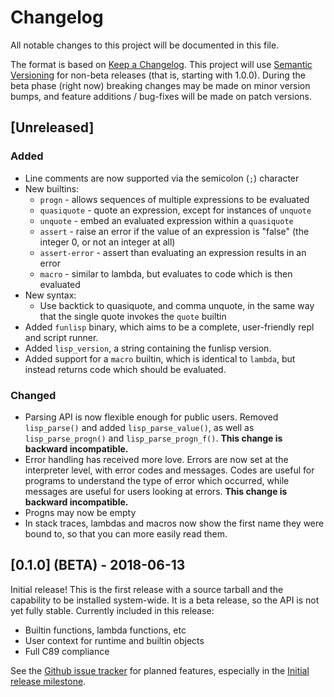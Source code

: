 Changelog
=========

All notable changes to this project will be documented in this file.

The format is based on [Keep a Changelog](http://keepachangelog.com/). This
project will use [Semantic Versioning](https://semver.org) for non-beta releases
(that is, starting with 1.0.0). During the beta phase (right now) breaking
changes may be made on minor version bumps, and feature additions / bug-fixes
will be made on patch versions.

## [Unreleased]
### Added
- Line comments are now supported via the semicolon (`;`) character
- New builtins:
  * `progn` - allows sequences of multiple expressions to be evaluated
  * `quasiquote` - quote an expression, except for instances of `unquote`
  * `unquote` - embed an evaluated expression within a `quasiquote`
  * `assert` - raise an error if the value of an expression is "false" (the
    integer 0, or not an integer at all)
  * `assert-error` - assert than evaluating an expression results in an error
  * `macro` - similar to lambda, but evaluates to code which is then evaluated
- New syntax:
  * Use backtick to quasiquote, and comma unquote, in the same way that the
    single quote invokes the `quote` builtin
- Added `funlisp` binary, which aims to be a complete, user-friendly repl and
  script runner.
- Added `lisp_version`, a string containing the funlisp version.
- Added support for a `macro` builtin, which is identical to `lambda`, but
  instead returns code which should be evaluated.
### Changed
- Parsing API is now flexible enough for public users. Removed `lisp_parse()`
  and added `lisp_parse_value()`, as well as `lisp_parse_progn()` and
  `lisp_parse_progn_f()`. **This change is backward incompatible.**
- Error handling has received more love. Errors are now set at the interpreter
  level, with error codes and messages. Codes are useful for programs to
  understand the type of error which occurred, while messages are useful for
  users looking at errors. **This change is backward incompatible.**
- Progns may now be empty
- In stack traces, lambdas and macros now show the first name they were bound
  to, so that you can more easily read them.

## [0.1.0] (BETA) - 2018-06-13

Initial release! This is the first release with a source tarball and the
capability to be installed system-wide. It is a beta release, so the API is not
yet fully stable. Currently included in this release:
- Builtin functions, lambda functions, etc
- User context for runtime and builtin objects
- Full C89 compliance

See the [Github issue tracker](https://github.com/brenns10/funlisp/issues) for
planned features, especially in the
[Initial release milestone](https://github.com/brenns10/funlisp/milestone/2).
